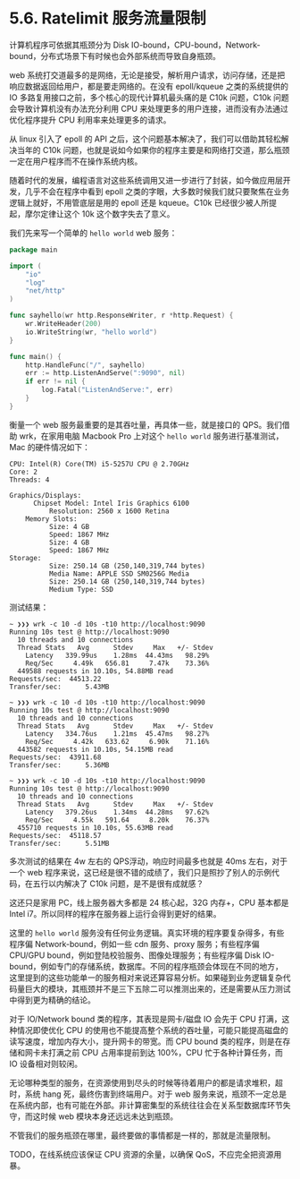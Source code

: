 # 5.6. Ratelimit 服务流量限制

计算机程序可依据其瓶颈分为 Disk IO-bound，CPU-bound，Network-bound，分布式场景下有时候也会外部系统而导致自身瓶颈。

web 系统打交道最多的是网络，无论是接受，解析用户请求，访问存储，还是把响应数据返回给用户，都是要走网络的。在没有 epoll/kqueue 之类的系统提供的 IO 多路复用接口之前，多个核心的现代计算机最头痛的是 C10k 问题，C10k 问题会导致计算机没有办法充分利用 CPU 来处理更多的用户连接，进而没有办法通过优化程序提升 CPU 利用率来处理更多的请求。

从 linux 引入了 epoll 的 API 之后，这个问题基本解决了，我们可以借助其轻松解决当年的 C10k 问题，也就是说如今如果你的程序主要是和网络打交道，那么瓶颈一定在用户程序而不在操作系统内核。

随着时代的发展，编程语言对这些系统调用又进一步进行了封装，如今做应用层开发，几乎不会在程序中看到 epoll 之类的字眼，大多数时候我们就只要聚焦在业务逻辑上就好，不用管底层是用的 epoll 还是 kqueue。C10k 已经很少被人所提起，摩尔定律让这个 10k 这个数字失去了意义。

我们先来写一个简单的 `hello world` web 服务：

```go
package main

import (
	"io"
	"log"
	"net/http"
)

func sayhello(wr http.ResponseWriter, r *http.Request) {
	wr.WriteHeader(200)
	io.WriteString(wr, "hello world")
}

func main() {
	http.HandleFunc("/", sayhello)
	err := http.ListenAndServe(":9090", nil)
	if err != nil {
		log.Fatal("ListenAndServe:", err)
	}
}
```

衡量一个 web 服务最重要的是其吞吐量，再具体一些，就是接口的 QPS。我们借助 wrk，在家用电脑 Macbook Pro 上对这个 `hello world` 服务进行基准测试，Mac 的硬件情况如下：

```shell
CPU: Intel(R) Core(TM) i5-5257U CPU @ 2.70GHz
Core: 2
Threads: 4

Graphics/Displays:
      Chipset Model: Intel Iris Graphics 6100
          Resolution: 2560 x 1600 Retina
    Memory Slots:
          Size: 4 GB
          Speed: 1867 MHz
          Size: 4 GB
          Speed: 1867 MHz
Storage:
          Size: 250.14 GB (250,140,319,744 bytes)
          Media Name: APPLE SSD SM0256G Media
          Size: 250.14 GB (250,140,319,744 bytes)
          Medium Type: SSD
```

测试结果：

```shell
~ ❯❯❯ wrk -c 10 -d 10s -t10 http://localhost:9090
Running 10s test @ http://localhost:9090
  10 threads and 10 connections
  Thread Stats   Avg      Stdev     Max   +/- Stdev
    Latency   339.99us    1.28ms  44.43ms   98.29%
    Req/Sec     4.49k   656.81     7.47k    73.36%
  449588 requests in 10.10s, 54.88MB read
Requests/sec:  44513.22
Transfer/sec:      5.43MB

~ ❯❯❯ wrk -c 10 -d 10s -t10 http://localhost:9090
Running 10s test @ http://localhost:9090
  10 threads and 10 connections
  Thread Stats   Avg      Stdev     Max   +/- Stdev
    Latency   334.76us    1.21ms  45.47ms   98.27%
    Req/Sec     4.42k   633.62     6.90k    71.16%
  443582 requests in 10.10s, 54.15MB read
Requests/sec:  43911.68
Transfer/sec:      5.36MB

~ ❯❯❯ wrk -c 10 -d 10s -t10 http://localhost:9090
Running 10s test @ http://localhost:9090
  10 threads and 10 connections
  Thread Stats   Avg      Stdev     Max   +/- Stdev
    Latency   379.26us    1.34ms  44.28ms   97.62%
    Req/Sec     4.55k   591.64     8.20k    76.37%
  455710 requests in 10.10s, 55.63MB read
Requests/sec:  45118.57
Transfer/sec:      5.51MB
```

多次测试的结果在 4w 左右的 QPS浮动，响应时间最多也就是 40ms 左右，对于一个 web 程序来说，这已经是很不错的成绩了，我们只是照抄了别人的示例代码，在五行以内解决了 C10k 问题，是不是很有成就感？

这还只是家用 PC，线上服务器大多都是 24 核心起，32G 内存+，CPU 基本都是 Intel i7。所以同样的程序在服务器上运行会得到更好的结果。

这里的 `hello world` 服务没有任何业务逻辑。真实环境的程序要复杂得多，有些程序偏 Network-bound，例如一些 cdn 服务、proxy 服务；有些程序偏 CPU/GPU bound，例如登陆校验服务、图像处理服务；有些程序偏 Disk IO-bound，例如专门的存储系统，数据库。不同的程序瓶颈会体现在不同的地方，这里提到的这些功能单一的服务相对来说还算容易分析。如果碰到业务逻辑复杂代码量巨大的模块，其瓶颈并不是三下五除二可以推测出来的，还是需要从压力测试中得到更为精确的结论。

对于 IO/Network bound 类的程序，其表现是网卡/磁盘 IO 会先于 CPU 打满，这种情况即使优化 CPU 的使用也不能提高整个系统的吞吐量，可能只能提高磁盘的读写速度，增加内存大小，提升网卡的带宽。而 CPU bound 类的程序，则是在存储和网卡未打满之前 CPU 占用率提前到达 100%，CPU 忙于各种计算任务，而 IO 设备相对则较闲。

无论哪种类型的服务，在资源使用到尽头的时候等待着用户的都是请求堆积，超时，系统 hang 死，最终伤害到终端用户。对于 web 服务来说，瓶颈不一定总是在系统内部，也有可能在外部。非计算密集型的系统往往会在关系型数据库环节失守，而这时候 web 模块本身还远远未达到瓶颈。

不管我们的服务瓶颈在哪里，最终要做的事情都是一样的，那就是流量限制。

TODO，在线系统应该保证 CPU 资源的余量，以确保 QoS，不应完全把资源用暴。
